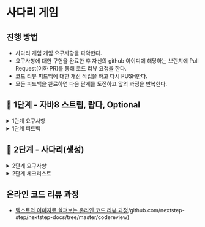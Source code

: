 # 사다리 게임
## 진행 방법
* 사다리 게임 게임 요구사항을 파악한다.
* 요구사항에 대한 구현을 완료한 후 자신의 github 아이디에 해당하는 브랜치에 Pull Request(이하 PR)를 통해 코드 리뷰 요청을 한다.
* 코드 리뷰 피드백에 대한 개선 작업을 하고 다시 PUSH한다.
* 모든 피드백을 완료하면 다음 단계를 도전하고 앞의 과정을 반복한다.

## 🚀 1단계 - 자바8 스트림, 람다, Optional
<details>
    <summary> 1단계 요구사항 </summary>

### 람다
- 람다 실습 1 - 익명 클래스를 람다로 전환
- 람다 실습 2 - 람다를 활용해 중복 제거

### 스트림
- map, reduce, filter 실습 1
  List에 담긴 모든 숫자 중 3보다 큰 숫자를 2배 한 후 모든 값의 합을 구한다. 지금까지 학습한 map, reduce, filter를 활용해 구현해야 한다.
    - nextstep.fp.StreamStudyTest 클래스의 sumOverThreeAndDouble() 테스트를 pass해야 한다.

- map, reduce, filter 실습 2
  nextstep.fp.StreamStudy 클래스의 printLongestWordTop100() 메서드를 구현한다. 요구사항은 다음과 같다.

    - 단어의 길이가 12자를 초과하는 단어를 추출한다.
    - 12자가 넘는 단어 중 길이가 긴 순서로 100개의 단어를 추출한다.
    - 단어 중복을 허용하지 않는다. 즉, 서로 다른 단어 100개를 추출해야 한다.
    - 추출한 100개의 단어를 출력한다. 모든 단어는 소문자로 출력해야 한다.

### Optional
- 요구사항 1 - Optional을 활용해 조건에 따른 반환
> nextstep.optional.User의 ageIsInRange1() 메소드는 30살 이상, 45살 이하에 해당하는 User가 존재하는 경우 true를 반환하는 메소드이다.  
> 같은 기능을 Optional을 활용해 ageIsInRange2() 메소드에 구현한다. 메소드 인자로 받은 User를 Optional로 생성하면 stream의 map, filter와 같은 메소드를 사용하는 것이 가능하다.  
> nextstep.optional.UserTest의 테스트가 모두 pass해야 한다.

- 요구사항 2 - Optional에서 값을 반환
> nextstep.optional.Users의 getUser() 메소드를 자바 8의 stream과 Optional을 활용해 구현한다.  
> 자바 8의 stream과 Optional을 사용하도록 리팩토링한 후 UsersTest의 단위 테스트가 통과해야 한다.

- 요구사항 3 - Optional에서 exception 처리
> nextstep.optional.ExpressionTest의 테스트가 통과하도록 Expression의 of 메소드를 구현한다.  
> 단, of 메소드를 구현할 때 자바 8의 stream을 기반으로 구현한다.

</details>

<details>
    <summary> 1단계 피드백 </summary>

> [피드백 링크](https://github.com/next-step/java-ladder/pull/869)
> 1. ``findAny()`` 보다는 ``findFirst()`` 권장
> 2. ``.orElse()`` 보다는 ``orElseGet()`` 권장 
>   -> ``orElseGet()`` 은 **Lazy 연산**

</details>

## 🚀 2단계 - 사다리(생성)

<details>
    <summary> 2단계 요구사항 </summary>

### 기능 요구사항
- 사다리 게임에 참여하는 사람에 이름을 최대5글자까지 부여할 수 있다. 사다리를 출력할 때 사람 이름도 같이 출력한다.
- 사람 이름은 쉼표(,)를 기준으로 구분한다.
- 사람 이름을 5자 기준으로 출력하기 때문에 사다리 폭도 넓어져야 한다.
- 사다리 타기가 정상적으로 동작하려면 라인이 겹치지 않도록 해야 한다.
- ```|-----|-----|``` 모양과 같이 가로 라인이 겹치는 경우 어느 방향으로 이동할지 결정할 수 없다.
  
### 프로그래밍 요구사항
- 자바 8의 스트림과 람다를 적용해 프로그래밍한다. 
- 규칙 6: 모든 엔티티를 작게 유지한다.

### 실행 결과
  위 요구사항에 따라 4명의 사람을 위한 5개 높이 사다리를 만들 경우,  
  프로그램을 실행한 결과는 다음과 같다.
```   
참여할 사람 이름을 입력하세요. (이름은 쉼표(,)로 구분하세요)
pobi,honux,crong,jk

최대 사다리 높이는 몇 개인가요?
5

실행결과

pobi  honux crong   jk
|-----|     |-----|
|     |-----|     |
|-----|     |     |
|     |-----|     |
|-----|     |-----|
```


</details>

<details>
    <summary> 2단계 체크리스트 </summary>

- [X] 각 참여자는 이름을 갖는다.
- [X] 전체 참여자는 각각 이름이 중복되지 않은 참여자들로 이루어진다.
- [X] 사다리의 가로 한 줄(Line)은 연결지점을 갖는다.
- [X] Line에는 연속되지 않은 임의의 선들로 연결되어있다. (★)
- [X] 사다리는 높이만큼의 Line들을 지닌다.
- [X] 팩토리는 이름들을 입력받아 전체 참여자를 생성한다.
- [X] 팩토리는 최대 사다리의 높이를 입력받아 사다리를 생성한다.
- [ ] UI를 이용하여 콘솔창에 참여할 사람을 입력하여 게임을 진행한다.
- [ ] UI를 이용하여 콘솔창에 사다리 높이를 입력하여 게임을 진행한다.
- [ ] 실행결과를 출력한다.


</details>


## 온라인 코드 리뷰 과정
* [텍스트와 이미지로 살펴보는 온라인 코드 리뷰 과정](https://github.com/nextstep-step/nextstep-docs/tree/master/codereview)/github.com/nextstep-step/nextstep-docs/tree/master/codereview)